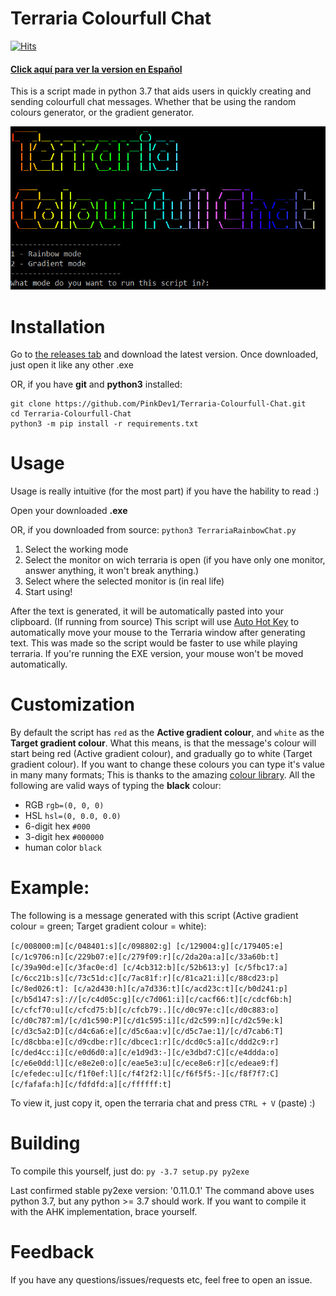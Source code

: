 # Terraria Colourfull Chat
[![Hits](https://hits.seeyoufarm.com/api/count/incr/badge.svg?url=https%3A%2F%2Fgithub.com%2FPinkDev1%2FTerraria-Colourfull-Chat&count_bg=%2379C83D&title_bg=%23555555&icon=&icon_color=%23E7E7E7&title=hits&edge_flat=false)](https://hits.seeyoufarm.com)  

#### [Click aquí para ver la version en Español](/README_ESP.md)

This is a script made in python 3.7 that aids users in quickly creating and sending colourfull chat messages. Whether that be using the random colours generator, or the gradient generator.

![banner](/img/banner.jpg)

# Installation

Go to [the releases tab](https://github.com/ItsIgnacioPortal/Terraria-Colourfull-Chat/releases) and download the latest version.
Once downloaded, just open it like any other .exe

OR, if you have **git** and **python3** installed:
```
git clone https://github.com/PinkDev1/Terraria-Colourfull-Chat.git
cd Terraria-Colourfull-Chat
python3 -m pip install -r requirements.txt 
```   

# Usage
Usage is really intuitive (for the most part) if you have the hability to read :)

Open your downloaded **.exe**

OR, if you downloaded from source:
`python3 TerrariaRainbowChat.py`

1. Select the working mode
2. Select the monitor on wich terraria is open (if you have only one monitor, answer anything, it won't break anything.)
3. Select where the selected monitor is (in real life)
4. Start using!

After the text is generated, it will be automatically pasted into your clipboard. 
(If running from source) This script will use [Auto Hot Key](https://www.autohotkey.com/) to automatically move your mouse to the Terraria window after generating text. This was made so the script would be faster to use while playing terraria. If you're running the EXE version, your mouse won't be moved automatically. 

# Customization
By default the script has `red` as the **Active gradient colour**, and `white` as the **Target gradient colour**. What this means, is that the message's colour will start being red (Active gradient colour), and gradually go to white (Target gradient colour). If you want to change these colours you can type it's value in many many formats; This is thanks to the amazing [colour library](https://pypi.org/project/colour/). All the following are valid ways of typing the **black** colour:

* RGB `rgb=(0, 0, 0)`
* HSL `hsl=(0, 0.0, 0.0)`
* 6-digit hex `#000`
* 3-digit hex `#000000`
* human color `black`

# Example:
The following is a message generated with this script (Active gradient colour = green; Target gradient colour = white):

`[c/008000:m][c/048401:s][c/098802:g] [c/129004:g][c/179405:e][c/1c9706:n][c/229b07:e][c/279f09:r][c/2da20a:a][c/33a60b:t][c/39a90d:e][c/3fac0e:d] [c/4cb312:b][c/52b613:y] [c/5fbc17:a] [c/6cc21b:s][c/73c51d:c][c/7ac81f:r][c/81ca21:i][c/88cd23:p][c/8ed026:t]: [c/a2d430:h][c/a7d336:t][c/acd23c:t][c/b0d241:p][c/b5d147:s]://[c/c4d05c:g][c/c7d061:i][c/cacf66:t][c/cdcf6b:h][c/cfcf70:u][c/cfcd75:b][c/cfcb79:.][c/d0c97e:c][c/d0c883:o][c/d0c787:m]/[c/d1c590:P][c/d1c595:i][c/d2c599:n][c/d2c59e:k][c/d3c5a2:D][c/d4c6a6:e][c/d5c6aa:v][c/d5c7ae:1]/[c/d7cab6:T][c/d8cbba:e][c/d9cdbe:r][c/dbcec1:r][c/dcd0c5:a][c/ddd2c9:r][c/ded4cc:i][c/e0d6d0:a][c/e1d9d3:-][c/e3dbd7:C][c/e4ddda:o][c/e6e0dd:l][c/e8e2e0:o][c/eae5e3:u][c/ece8e6:r][c/edeae9:f][c/efedec:u][c/f1f0ef:l][c/f4f2f2:l][c/f6f5f5:-][c/f8f7f7:C][c/fafafa:h][c/fdfdfd:a][c/ffffff:t]`

To view it, just copy it, open the terraria chat and press `CTRL + V` (paste) :)

# Building

To compile this yourself, just do:
`py -3.7 setup.py py2exe`

Last confirmed stable py2exe version: '0.11.0.1'
The command above uses python 3.7, but any python >= 3.7 should work.
If you want to compile it with the AHK implementation, brace yourself.


# Feedback

If you have any questions/issues/requests etc, feel free to open an issue.
